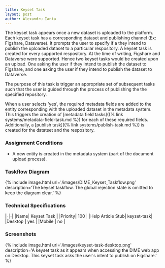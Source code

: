 ```yaml
---
title: Keyset Task
layout: post
author: Alexandru Ianta
---
```


The keyset task appears once a new dataset is uploaded to the platform. Each keyset task has a corresponding dataset and publishing channel (Ex: Figshare, Dataverse). It prompts the user to specify if a they intend to publish the uploaded dataset to a particular respository. A keyset task is created for every supported respository. At the time of writing, Figshare and Dataverse were supported. Hence two keyset tasks would be created upon an upload. One asking the user if they intend to publish the dataset to Figshare, and one asking the user if they intend to publish the dataset to Dataverse.

The purpose of this task is trigger an appropriate set of subsequent tasks such that the user is guided through the process of publishing the the specified repository. 

When a user selects 'yes', the required metadata fields are added to the entity corresponding with the uploaded dataset in the metadata system. This triggers the creation of [metadata field tasks]({% link systems/metadata-field-task.md %}) for each of these required fields. Additionally, a [publish task]({% link systems/publish-task.md %}) is created for the datatset and the respository. 

### Assignment Conditions
* A new entity is created in the metadata system (part of the document upload process).

### Taskflow Diagram
{% include image.html url='/images/DIME_Keyset_Taskflow.png' description='The keyset taskflow. The global rejection state is omitted to keep the diagram clear.' %}

### Technical Specifications

|-|-|
|Name| Keyset Task |
|Priority| 100 |
|Help Article Stub| keyset-task|
|Desktop | yes |
|Mobile | no | 

### Screenshots

{% include image.html url='/images/keyset-task-desktop.png' description='A keyset task as it appears when accessing the DIME web app on Desktop. This keyset task asks the user\'s intent to publish on Figshare.' %}